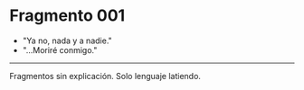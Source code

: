 # Fragmento 001

- "Ya no, nada y a nadie."
- "...Moriré conmigo."

---

Fragmentos sin explicación. Solo lenguaje latiendo.
